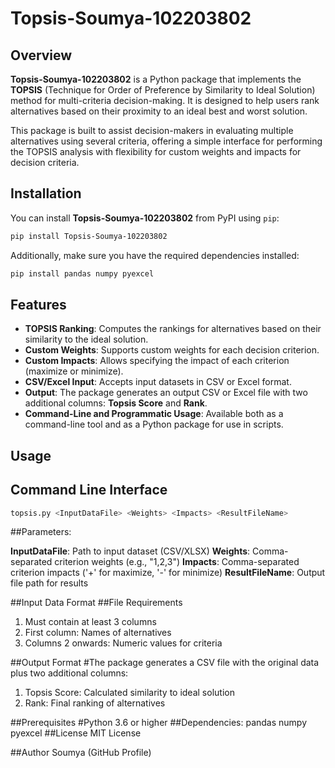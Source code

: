 
# Topsis-Soumya-102203802

## Overview

**Topsis-Soumya-102203802** is a Python package that implements the **TOPSIS** (Technique for Order of Preference by Similarity to Ideal Solution) method for multi-criteria decision-making. It is designed to help users rank alternatives based on their proximity to an ideal best and worst solution.

This package is built to assist decision-makers in evaluating multiple alternatives using several criteria, offering a simple interface for performing the TOPSIS analysis with flexibility for custom weights and impacts for decision criteria.


## Installation

You can install **Topsis-Soumya-102203802** from PyPI using `pip`:

```bash
pip install Topsis-Soumya-102203802
```

Additionally, make sure you have the required dependencies installed:

```bash
pip install pandas numpy pyexcel
```

## Features

- **TOPSIS Ranking**: Computes the rankings for alternatives based on their similarity to the ideal solution.
- **Custom Weights**: Supports custom weights for each decision criterion.
- **Custom Impacts**: Allows specifying the impact of each criterion (maximize or minimize).
- **CSV/Excel Input**: Accepts input datasets in CSV or Excel format.
- **Output**: The package generates an output CSV or Excel file with two additional columns: **Topsis Score** and **Rank**.
- **Command-Line and Programmatic Usage**: Available both as a command-line tool and as a Python package for use in scripts.

## Usage
## Command Line Interface
```bash
topsis.py <InputDataFile> <Weights> <Impacts> <ResultFileName>
```
##Parameters:

**InputDataFile**: Path to input dataset (CSV/XLSX)
**Weights**: Comma-separated criterion weights (e.g., "1,2,3")
**Impacts**: Comma-separated criterion impacts ('+' for maximize, '-' for minimize)
**ResultFileName**: Output file path for results

##Input Data Format
##File Requirements
1. Must contain at least 3 columns
2. First column: Names of alternatives
3. Columns 2 onwards: Numeric values for criteria

##Output Format
#The package generates a CSV file with the original data plus two additional columns:

1. Topsis Score: Calculated similarity to ideal solution
2. Rank: Final ranking of alternatives

##Prerequisites
#Python 3.6 or higher
##Dependencies:
pandas
numpy
pyexcel
##License
MIT License

##Author
Soumya (GitHub Profile)
